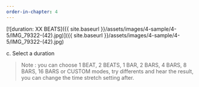 ```yaml
---
order-in-chapter: 4
---
```


[![duration: XX BEATS]({{ site.baseurl }}/assets/images/4-sample/4-5/IMG_79322-(42).jpg)]({{
site.baseurl }}/assets/images/4-sample/4-5/IMG_79322-(42).jpg)

c. Select a duration

> Note : you can choose 1 BEAT, 2 BEATS, 1 BAR, 2 BARS, 4 BARS, 8 BARS, 16 BARS or CUSTOM modes, try differents and hear
> the result, you can change the time stretch setting after.
